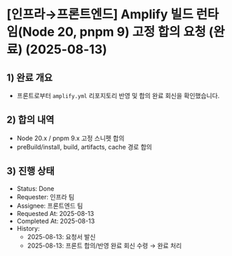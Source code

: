 # [인프라→프론트엔드] Amplify 빌드 런타임(Node 20, pnpm 9) 고정 합의 요청 (완료) (2025-08-13)

## 1) 완료 개요

- 프론트로부터 `amplify.yml` 리포지토리 반영 및 합의 완료 회신을 확인했습니다.

## 2) 합의 내역

- Node 20.x / pnpm 9.x 고정 스니펫 합의
- preBuild/install, build, artifacts, cache 경로 합의

## 3) 진행 상태

- Status: Done
- Requester: 인프라 팀
- Assignee: 프론트엔드 팀
- Requested At: 2025-08-13
- Completed At: 2025-08-13
- History:
  - 2025-08-13: 요청서 발신
  - 2025-08-13: 프론트 합의/반영 완료 회신 수령 → 완료 처리

